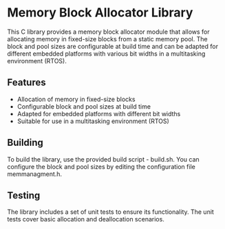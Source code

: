 # Memory Block Allocator Library

This C library provides a memory block allocator module that allows for allocating memory in fixed-size blocks from a static memory pool. The block and pool sizes are configurable at build time and can be adapted for different embedded platforms with various bit widths in a multitasking environment (RTOS). 

## Features
- Allocation of memory in fixed-size blocks
- Configurable block and pool sizes at build time
- Adapted for embedded platforms with different bit widths
- Suitable for use in a multitasking environment (RTOS)

## Building
To build the library, use the provided build script - build.sh. You can configure the block and pool sizes by editing the configuration file memmanagment.h.

## Testing
The library includes a set of unit tests to ensure its functionality. The unit tests cover basic allocation and deallocation scenarios.